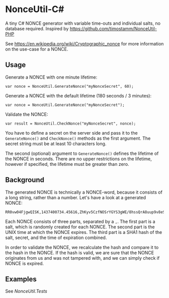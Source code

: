 NonceUtil-C#
=============

A tiny C# NONCE generator with variable time-outs and individual salts, no database required. Inspired by https://github.com/timostamm/NonceUtil-PHP

See https://en.wikipedia.org/wiki/Cryptographic_nonce for more information on the use-case for a NONCE.


## Usage

Generate a NONCE with one minute lifetime:

    var nonce = NonceUtil.GenerateNonce("myNonceSecret", 60);

Generate a NONCE with the default lifetime (180 seconds / 3 minutes):

    var nonce = NonceUtil.GenerateNonce("myNonceSecret");


Validate the NONCE:

    var result = NonceUtil.CheckNonce("myNonceSecret", nonce);


You have to define a secret on the server side and pass it to the `GenerateNonce()` and `CheckNonce()` methods as the first argument. The secret string must be at least 10 characters long. 

The second (optional) argument to `GenerateNonce()` defines the lifetime of the NONCE in seconds. There are no upper restrictions on the lifetime, however if specified, the lifetime must be greater than zero. 



## Background

The generated NONCE is technically a NONCE-word, because it consists of a long string, rather than a number. Let's have a look at a generated NONCE:

    RR0vw04FjgwQISK,1437400734.45616,ZhKyv5CzfNOSrYGYS3gWE/8hssQrA8uup9v8eSckUqQ=

Each NONCE consists of three parts, separated by a `,`. The first part is a salt, which is randomly created for each NONCE. The second part is the UNIX time at which the NONCE expires. The third part is a SHA1 hash of the salt, secret, and the time of expiration combined. 

In order to validate the NONCE, we recalculate the hash and compare it to the hash in the NONCE. If the hash is valid, we are sure that the NONCE originates from us and was not tampered with, and we can simply check if NONCE is expired.

## Examples


See *NonceUtil.Tests*
